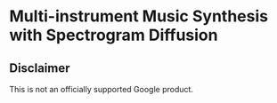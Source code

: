 # Multi-instrument Music Synthesis with Spectrogram Diffusion

## Disclaimer

This is not an officially supported Google product.
